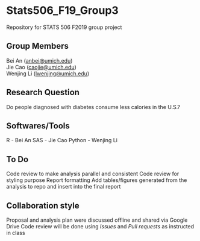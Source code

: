 # Stats506_F19_Group3
Repository for STATS 506 F2019 group project

## Group Members
Bei An (anbei@umich.edu)  
Jie Cao (caojie@umich.edu)  
Wenjing Li (lwenjing@umich.edu)  

## Research Question
Do people diagnosed with diabetes consume less calories in the U.S.? 

## Softwares/Tools
R - Bei An
SAS - Jie Cao
Python - Wenjing Li

## To Do
Code review to make analysis parallel and consistent
Code review for styling purpose
Report formatting
Add tables/figures generated from the analysis to repo and insert into the final report

## Collaboration style
Proposal and analysis plan were discussed offline and shared via Google Drive
Code review will be done using *Issues* and *Pull requests* as instructed in class
